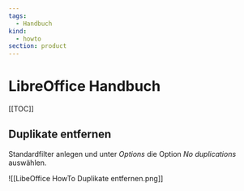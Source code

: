```yaml
---
tags:
  - Handbuch
kind:
  - howto
section: product
---
```


# LibreOffice Handbuch

[[TOC]]

## Duplikate entfernen

Standardfilter anlegen und unter _Options_ die Option _No duplications_ auswählen.

![[LibeOffice HowTo Duplikate entfernen.png]]
